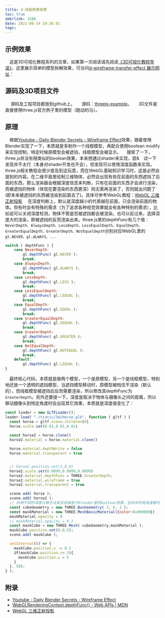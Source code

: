 ```yaml
---
title: d-线框转换效果
toc: true
abbrlink: 3280
date: 2021-06-14 10:36:01
tags:
---
```



## 示例效果
&emsp;这是3D可视化教程系列的文章，如果第一次阅读请先阅读[《3D可视化教程导读》](/posts/30679)，这里展示简单的模型拆解效果，可访问[d-wireframe-transfer-effect 展示网址](http://3d.scaugreen.cn/d-wireframe-transfer-effect.html)：

## 源码及3D项目文件
&emsp; 源码及工程项目都放到github上。
&emsp; 源码：[threejs-example](https://github.com/alwxkxk/threejs-example)。
&emsp; 3D文件是直接使用three.js官方例子里的模型（跑动的马）。


## 原理
&emsp;根据[Youtube - Daily Blender Secrets - Wireframe Effect](https://www.youtube.com/watch?v=AnAJmChwxlM&list=PLNRLkZ_feZ5GOwl2EVFPsjc62EOU5UtMD&index=6)效果，跟着使用Blender实现了一下，本质就是多制作一个线框模型，再配合使用boolean modify来实现控制，特定时候原模型会被遮挡，线框模型会被显示。
&emsp;搜索了一下，three.js并没有相类似的boolean效果，本来想通过shader来实现，尝&&emsp;试一下发现并不太行（本身对shader开发也不会），但发现可以使用深度函数来实现。three.js相关教程会很少提及到这玩意，而在WebGL基础知识学习时，这是必然会提到的内容。在二维平面里绘制三维物体，必然会出现有些在前面的东西遮挡了后面的东西，那么渲染器会根据深度信息来判断，只有在前面的东西才会进行渲染，而被遮挡的物体（体现在要渲染的东西更深）则无需再渲染了，否则就出问题了(即本来被遮挡的东西被渲染到前面去了)。具体可参考WebGL教程：[WebGL 三维正射投影](https://webglfundamentals.org/webgl/lessons/zh_cn/webgl-3d-orthographic.html)
&emsp;在深度判断上，默认是深度越小的代表越在前面，只会渲染前面的物体。但有时会有特殊的需求（为了追求各种视觉效果就会有各种特别的需求），比如说可以关闭深度检测，物体不管是否被遮挡都会被渲染。也可以反过来，选择深度大的渲染，即被遮挡的反而渲染出来。three.js里的depthFunc有几个值：`NeverDepth、AlwaysDepth、LessDepth、LessEqualDepth、EqualDepth、GreaterEqualDepth、GreaterDepth、NotEqualDepth`分别对应WebGL里的`gl.NEVER、gl.ALWAYS、...`

```js
switch ( depthFunc ) {
    case NeverDepth:
        gl.depthFunc( gl.NEVER );
        break;
    case AlwaysDepth:
        gl.depthFunc( gl.ALWAYS );
        break;
    case LessDepth:
        gl.depthFunc( gl.LESS );
        break;
    case LessEqualDepth:
        gl.depthFunc( gl.LEQUAL );
        break;
    case EqualDepth:
        gl.depthFunc( gl.EQUAL );
        break;
    case GreaterEqualDepth:
        gl.depthFunc( gl.GEQUAL );
        break;
    case GreaterDepth:
        gl.depthFunc( gl.GREATER );
        break;
    case NotEqualDepth:
        gl.depthFunc( gl.NOTEQUAL );
        break;
    default:
        gl.depthFunc( gl.LEQUAL );
}
```

&emsp;最终核心代码，本质就是做两个模型，一个是原模型，另一个是线框模型，特别地还放一个透明的遮挡模型，当遮挡模型移动时，原模型被档住不渲染（默认的），而线框模型被遮挡后反而需要渲染，所以修改其depthFunc为`GreaterDepth`。另外还要提一下，深度是取决于物体与摄像头之间的距离，所以移动摄像头到特定角度时会出现其它效果，本质就是深度值变化了：
```js
const loader = new GLTFLoader();
loader.load( "./static/3d/Horse.glb", function ( gltf ) {
  const horse = gltf.scene.children[0]
  horse.scale.set(0.01,0.01,0.01)
  
  const horse2 = horse.clone()
  horse2.material = horse.material.clone()

  horse.material.depthWrite = false
  horse.material.transparent = true


  // horse2.position.set(1,0,0)
  horse2.scale.set(0.0099,0.0099,0.0099)
  horse2.material.depthFunc = THREE.GreaterDepth;
  horse2.material.wireframe = true
  horse2.material.transparent = true

  scene.add( horse );
  scene.add( horse2 );
  // 利用不同的深度计算方法来实现类型于blender里的boolean效果，但并非所有角度都可行。
  const cubeGeometry = new THREE.BoxGeometry( 3, 6, 2 );
  const maskMaterial = new THREE.MeshBasicMaterial({color:0x000000})
  maskMaterial.opacity = 0
  // maskMaterial.opacity = 0.2
  const maskCube = new THREE.Mesh( cubeGeometry,maskMaterial );
  maskCube.position.set(0,0,5);
  scene.add( maskCube );

  setInterval(() => {
    maskCube.position.z -= 0.1
    if(maskCube.position.z<-3){
      maskCube.position.z = 5
    }
  }, 50);
} );

```

## 附录 
- [Youtube - Daily Blender Secrets - Wireframe Effect](https://www.youtube.com/watch?v=AnAJmChwxlM&list=PLNRLkZ_feZ5GOwl2EVFPsjc62EOU5UtMD&index=6)
- [WebGLRenderingContext.depthFunc() - Web APIs | MDN](https://developer.mozilla.org/en-US/docs/Web/API/WebGLRenderingContext/depthFunc)
- [WebGL 三维正射投影](https://webglfundamentals.org/webgl/lessons/zh_cn/webgl-3d-orthographic.html)